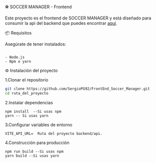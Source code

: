 ⚽ SOCCER MANAGER - Frontend

Este proyecto es el frontend de SOCCER MANAGER y está diseñado para consumir la api del backend que puedes encontrar [aquí](https://github.com/SergioPG92/Backend_Api).

📦 Requisitos

Asegúrate de tener instalados:
```

- Node.js
- Npm o yarn 
```
⚙️ Instalación del proyecto

1.Clonar el repositorio
```bash
git clone https://github.com/SergioPG92/FrontEnd_Soccer_Manager.git
cd ruta_del_proyecto
```
2.Instalar dependencias
```
npm install  --Si usas npm
yarn -- Si usas yarn
```

3.Configurar variables de entorno
```
VITE_API_URL=  Ruta del proyecto backend/api.
```

4.Construcción para producción
```
npm run build --Si usas npm
yarn build --Si usas yarn

```
